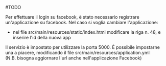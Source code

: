 #TODO

Per effettuare il login su facebook, è stato necessario registrare un'applicazione su facebook. Nel caso si voglia cambiare l'applicazione:
- nel file src/main/resources/static/index.html modificare la riga n. 48, e inserire l'id della nuova app

Il servizio è impostato per utilizzare la porta 5000. È possibile impostarne una a piacere, modificando il file src/main/resources/application.yml     
(N.B. bisogna aggiornare l'url anche nell'applicazione Facebook)

